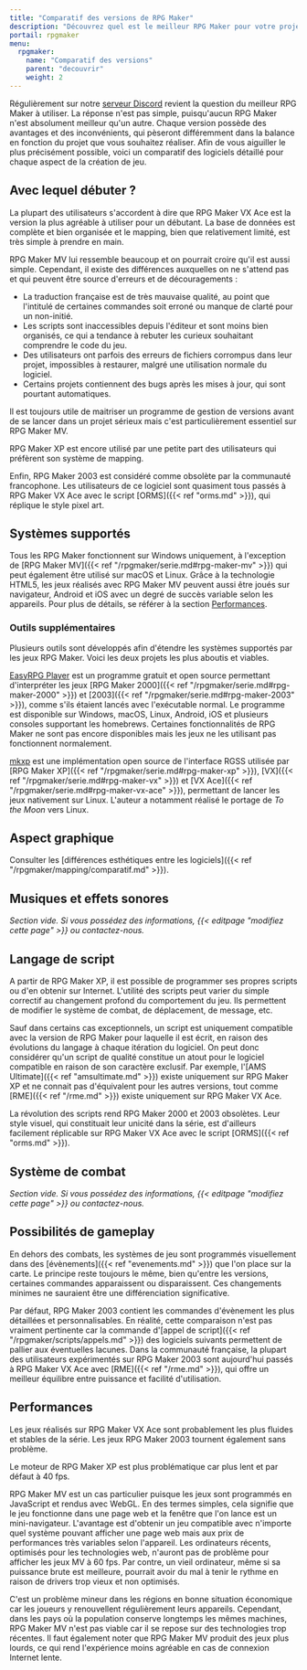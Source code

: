 ```yaml
---
title: "Comparatif des versions de RPG Maker"
description: "Découvrez quel est le meilleur RPG Maker pour votre projet ! Comparez les différentes versions de RPG Maker à travers plusieurs catégories et choisissez celui qui vous conviendra le mieux."
portail: rpgmaker
menu:
  rpgmaker:
    name: "Comparatif des versions"
    parent: "decouvrir"
    weight: 2
---
```


Régulièrement sur notre [serveur Discord](https://discord.gg/RrBppaj) revient la question du meilleur RPG Maker à utiliser. La réponse n'est pas simple, puisqu'aucun RPG Maker n'est absolument meilleur qu'un autre. Chaque version possède des avantages et des inconvénients, qui pèseront différemment dans la balance en fonction du projet que vous souhaitez réaliser. Afin de vous aiguiller le plus précisément possible, voici un comparatif des logiciels détaillé pour chaque aspect de la création de jeu.

## Avec lequel débuter ?

La plupart des utilisateurs s'accordent à dire que RPG Maker VX Ace est la version la plus agréable à utiliser pour un débutant. La base de données est complète et bien organisée et le mapping, bien que relativement limité, est très simple à prendre en main.

RPG Maker MV lui ressemble beaucoup et on pourrait croire qu'il est aussi simple. Cependant, il existe des différences auxquelles on ne s'attend pas et qui peuvent être source d'erreurs et de découragements :

- La traduction française est de très mauvaise qualité, au point que l'intitulé de certaines commandes soit erroné ou manque de clarté pour un non-initié.
- Les scripts sont inaccessibles depuis l'éditeur et sont moins bien organisés, ce qui a tendance à rebuter les curieux souhaitant comprendre le code du jeu.
- Des utilisateurs ont parfois des erreurs de fichiers corrompus dans leur projet, impossibles à restaurer, malgré une utilisation normale du logiciel.
- Certains projets contiennent des bugs après les mises à jour, qui sont pourtant automatiques.

Il est toujours utile de maitriser un programme de gestion de versions avant de se lancer dans un projet sérieux mais c'est particulièrement essentiel sur RPG Maker MV.

RPG Maker XP est encore utilisé par une petite part des utilisateurs qui préfèrent son système de mapping.

Enfin, RPG Maker 2003 est considéré comme obsolète par la communauté francophone. Les utilisateurs de ce logiciel sont quasiment tous passés à RPG Maker VX Ace avec le script [ORMS]({{< ref "orms.md" >}}), qui réplique le style pixel art.

## Systèmes supportés

Tous les RPG Maker fonctionnent sur Windows uniquement, à l'exception de [RPG Maker MV]({{< ref "/rpgmaker/serie.md#rpg-maker-mv" >}}) qui peut également être utilisé sur macOS et Linux. Grâce à la technologie HTML5, les jeux réalisés avec RPG Maker MV peuvent aussi être joués sur navigateur, Android et iOS avec un degré de succès variable selon les appareils. Pour plus de détails, se référer à la section [Performances](#performances).

### Outils supplémentaires

Plusieurs outils sont développés afin d'étendre les systèmes supportés par les jeux RPG Maker. Voici les deux projets les plus aboutis et viables.

[EasyRPG Player](https://easyrpg.org/) est un programme gratuit et open source permettant d'interpréter les jeux [RPG Maker 2000]({{< ref "/rpgmaker/serie.md#rpg-maker-2000" >}}) et [2003]({{< ref "/rpgmaker/serie.md#rpg-maker-2003" >}}), comme s'ils étaient lancés avec l'exécutable normal. Le programme est disponible sur Windows, macOS, Linux, Android, iOS et plusieurs consoles supportant les homebrews. Certaines fonctionnalités de RPG Maker ne sont pas encore disponibles mais les jeux ne les utilisant pas fonctionnent normalement.

[mkxp](https://github.com/Ancurio/mkxp) est une implémentation open source de l'interface RGSS utilisée par [RPG Maker XP]({{< ref "/rpgmaker/serie.md#rpg-maker-xp" >}}), [VX]({{< ref "/rpgmaker/serie.md#rpg-maker-vx" >}}) et [VX Ace]({{< ref "/rpgmaker/serie.md#rpg-maker-vx-ace" >}}), permettant de lancer les jeux nativement sur Linux. L'auteur a notamment réalisé le portage de *To the Moon* vers Linux.

## Aspect graphique

Consulter les [différences esthétiques entre les logiciels]({{< ref "/rpgmaker/mapping/comparatif.md" >}}).

## Musiques et effets sonores

*Section vide. Si vous possédez des informations, {{< editpage "modifiez cette page" >}} ou contactez-nous.*

## Langage de script

A partir de RPG Maker XP, il est possible de programmer ses propres scripts ou d'en obtenir sur Internet. L'utilité des scripts peut varier du simple correctif au changement profond du comportement du jeu. Ils permettent de modifier le système de combat, de déplacement, de message, etc.

Sauf dans certains cas exceptionnels, un script est uniquement compatible avec la version de RPG Maker pour laquelle il est écrit, en raison des évolutions du langage à chaque itération du logiciel. On peut donc considérer qu'un script de qualité constitue un atout pour le logiciel compatible en raison de son caractère exclusif. Par exemple, l'[AMS Ultimate]({{< ref "amsultimate.md" >}}) existe uniquement sur RPG Maker XP et ne connait pas d'équivalent pour les autres versions, tout comme [RME]({{< ref "/rme.md" >}}) existe uniquement sur RPG Maker VX Ace.

La révolution des scripts rend RPG Maker 2000 et 2003 obsolètes. Leur style visuel, qui constituait leur unicité dans la série, est d'ailleurs facilement réplicable sur RPG Maker VX Ace avec le script [ORMS]({{< ref "orms.md" >}}).

## Système de combat

*Section vide. Si vous possédez des informations, {{< editpage "modifiez cette page" >}} ou contactez-nous.*

## Possibilités de gameplay

En dehors des combats, les systèmes de jeu sont programmés visuellement dans des [évènements]({{< ref "evenements.md" >}}) que l'on place sur la carte. Le principe reste toujours le même, bien qu'entre les versions, certaines commandes apparaissent ou disparaissent. Ces changements minimes ne sauraient être une différenciation significative.

Par défaut, RPG Maker 2003 contient les commandes d'évènement les plus détaillées et personnalisables. En réalité, cette comparaison n'est pas vraiment pertinente car la commande d'[appel de script]({{< ref "/rpgmaker/scripts/appels.md" >}}) des logiciels suivants permettent de pallier aux éventuelles lacunes. Dans la communauté française, la plupart des utilisateurs expérimentés sur RPG Maker 2003 sont aujourd'hui passés à RPG Maker VX Ace avec [RME]({{< ref "/rme.md" >}}), qui offre un meilleur équilibre entre puissance et facilité d'utilisation.

## Performances

Les jeux réalisés sur RPG Maker VX Ace sont probablement les plus fluides et stables de la série. Les jeux RPG Maker 2003 tournent également sans problème.

Le moteur de RPG Maker XP est plus problématique car plus lent et par défaut à 40 fps.

RPG Maker MV est un cas particulier puisque les jeux sont programmés en JavaScript et rendus avec WebGL. En des termes simples, cela signifie que le jeu fonctionne dans une page web et la fenêtre que l'on lance est un mini-navigateur. L'avantage est d'obtenir un jeu compatible avec n'importe quel système pouvant afficher une page web mais aux prix de performances très variables selon l'appareil. Les ordinateurs récents, optimisés pour les technologies web, n'auront pas de problème pour afficher les jeux MV à 60 fps. Par contre, un vieil ordinateur, même si sa puissance brute est meilleure, pourrait avoir du mal à tenir le rythme en raison de drivers trop vieux et non optimisés.

C'est un problème mineur dans les régions en bonne situation économique car les joueurs y renouvellent régulièrement leurs appareils. Cependant, dans les pays où la population conserve longtemps les mêmes machines, RPG Maker MV n'est pas viable car il se repose sur des technologies trop récentes. Il faut également noter que RPG Maker MV produit des jeux plus lourds, ce qui rend l'expérience moins agréable en cas de connexion Internet lente.
